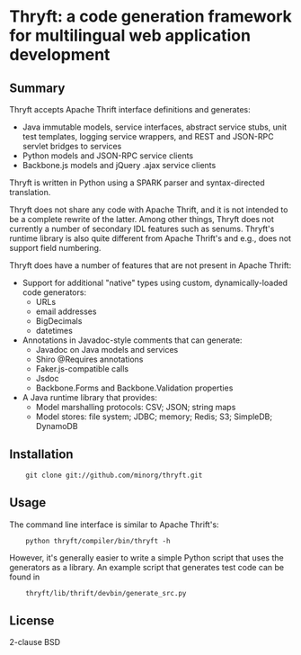 # Thryft: a code generation framework for multilingual web application development

## Summary

Thryft accepts Apache Thrift interface definitions and generates:

* Java immutable models, service interfaces, abstract service stubs, unit test templates, logging service wrappers, and REST and JSON-RPC servlet bridges to services
* Python models and JSON-RPC service clients
* Backbone.js models and jQuery .ajax service clients

Thryft is written in Python using a SPARK parser and syntax-directed translation.

Thryft does not share any code with Apache Thrift, and it is not intended to be a complete rewrite of the latter.
Among other things, Thryft does not currently a number of secondary IDL features such as senums. Thryft's runtime library is also quite different from Apache Thrift's and e.g., does not support field numbering.

Thryft does have a number of features that are not present in Apache Thrift:

* Support for additional "native" types using custom, dynamically-loaded code generators:
    * URLs
    * email addresses
    * BigDecimals
    * datetimes
* Annotations in Javadoc-style comments that can generate:
    * Javadoc on Java models and services
    * Shiro @Requires annotations
    * Faker.js-compatible calls
    * Jsdoc
    * Backbone.Forms and Backbone.Validation properties
* A Java runtime library that provides:
    * Model marshalling protocols: CSV; JSON; string maps
    * Model stores: file system; JDBC; memory; Redis; S3; SimpleDB; DynamoDB

## Installation

        git clone git://github.com/minorg/thryft.git

## Usage

The command line interface is similar to Apache Thrift's:

        python thryft/compiler/bin/thryft -h

However, it's generally easier to write a simple Python script that uses the generators as a library.
An example script that generates test code can be found in

        thryft/lib/thrift/devbin/generate_src.py

## License
2-clause BSD
